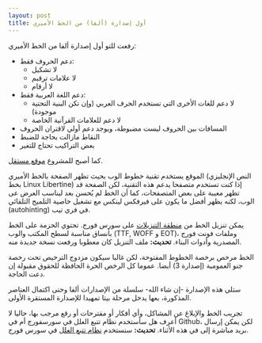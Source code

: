 ```yaml
---
layout: post
title: أول إصدارة (ألفا) من الخط الأميري
---
```

رفعت للتو أول إصدارة ألفا من الخط الأميري:

* دعم الحروف فقط:
  * لا تشكيل
  * لا علامات ترقيم
  * لا أرقام
* دعم اللغة العربية فقط:
  * لا دعم للغات الأخرى التي تستخدم الحرف العربي (وإن تكن البنية التحتية موجودة)
  * لا دعم للعلامات القرآنية الخاصة
* المسافات بين الحروف ليست مضبوطة، ويوجد دعم أولي لاقتران الحروف
* النقاط مازالت بحاجة للضبط
* بعض التراكيب تحتاج للتغير

كما أصبح للمشروع [موقع مستقل](http://amiri.sourceforge.net).
<!--break-->
الموقع يستخدم تقنية خطوط الوب بحيث تظهر الصفحة بالخط الأميري (النص الإنجليزي بخط Linux Libertine) إذا كنت تستخدم متصفحا يدعم هذه التقنية، لكن الصفحة قد تظهر معيبة على بعض المتصفحات، كما أن الخط لم يُحسن بعد ليناسب العرض عى الوب، لكنه يظهر أفضل ما يكون على فيرفكس لينكس مع تشغيل خاصية التلميح التلقائي (autohinting) في فري تيب.

يمكن تنزيل الخط من [منطقة التنزيلات](http://sourceforge.net/projects/amiri/files) على سورس فورج. تحتوي الحزمة على الخط بأنساق مناسبة لسطح المكتب والوب (TTF, WOFF و EOT)، وملفات فونت فورج المصدرية وأدوات البناء.
**تحديث:** ملف التنزيل كان معطوبا ورفعت نسخة جديدة منه.

الخط مرخص برخصة الخطوط المفتوحة، لكن غالبا سيكون مزدوج الترخيص تحت رخصة جنو العمومية (إصدارة 3) أيضا. عموما كل الرخص الحرة الحافظة للحقوق مقبولة إن دعت الحاجة.

ستلي هذه الإصدارة -إن شاء الله- سلسلة من الإصدارات ألفا وحتى اكتمال العناصر المذكورة، بعها يدخل مرحلة بيتا تمهيدا للإصدارة المستقرة الأولى.

تجريب الخط والإبلاغ عن المشاكل، وأي أفكار أو مقترحات أو رقع مرجب بها، حاليا لا أعرف هل سأستخدم نظام تتبع العلل في سورسفورج أم في Github، لكن يمكن إرسال بريد مباشرة إلى في هذه الأثناء.
**تحديث:** سنستخدم [نظام تتبع العلل](https://sourceforge.net/tracker/?group_id=320653) في سورس فورج.
